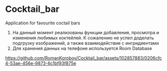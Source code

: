 # Cocktail_bar
Application for favourite coctail bars
1. На данный момент реализованы функции добавления, просмотра и изменения любимых коктейлей. К сожалению не успел доделать подгрузку изображений,
а также взаимодействие с ингридиентами
2. Для хранения данных на телефоне используется Room Database

https://github.com/RomanKorobov/Cocktail_bar/assets/102857883/0206cfc4-53ae-456e-9873-6c1bf93f875e

